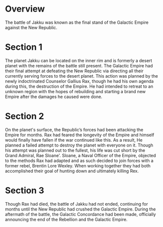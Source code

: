 # Overview

The battle of Jakku was known as the final stand of the Galactic Empire against the New Republic.

# Section 1

The planet Jakku can be located on the inner rim and is formerly a desert planet with the remains of the battle still present.
The Galactic Empire had their final attempt at defeating the New Republic via directing all their currently serving forces to the desert planet.
This action was planned by the newly indoctrinated Counselor Gallius Rax, though he had his own agenda during this, the destruction of the Empire.
He had intended to retreat to an unknown region with the hopes of rebuilding and starting a brand new Empire after the damages he caused were done.

# Section 2

On the planet's surface, the Republic’s forces had been attacking the Empire for months.
Rax had feared the longevity of the Empire and himself would finally have fallen if the war continued like this.
As a result, He planned a failed attempt to destroy the planet with everyone on it.
Though his attempt was planned out to the fullest, his life was cut short by the Grand Admiral, Rae Sloane'.
Sloane, a Naval Officer of the Empire, objected to the methods Rax had adapted and as such decided to join forces with a former rebel, Brentin Lore Wexley.
When working together they had both accomplished their goal of hunting down and ultimately killing Rex.

# Section 3

Though Rax had died, the battle of Jakku had not ended, continuing for months until the New Republic had crushed the Galactic Empire.
During the aftermath of the battle, the Galactic Concordance had been made, officially announcing the end of the Rebellion and the Galactic Empire.
